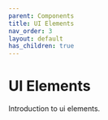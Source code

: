 ```yaml
---
parent: Components
title: UI Elements
nav_order: 3
layout: default
has_children: true
---
```


# UI Elements

Introduction to ui elements.